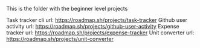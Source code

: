 This is the folder with the beginner level projects

Task tracker cli url: https://roadmap.sh/projects/task-tracker
Github user activity url: https://roadmap.sh/projects/github-user-activity
Expense tracker url: https://roadmap.sh/projects/expense-tracker
Unit converter url: https://roadmap.sh/projects/unit-converter
